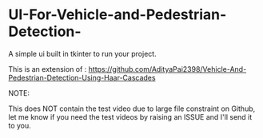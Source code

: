 # UI-For-Vehicle-and-Pedestrian-Detection-

A simple ui built in tkinter to run your project.


This is an extension of : https://github.com/AdityaPai2398/Vehicle-And-Pedestrian-Detection-Using-Haar-Cascades

NOTE:

This does NOT contain the test video due to large file constraint on Github, let me know  if you need the test videos by raising an ISSUE and I'll send it to you.
